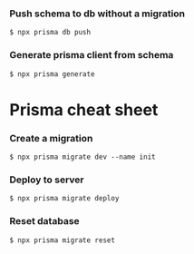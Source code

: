 ### Push schema to db without a migration

```
$ npx prisma db push
```

### Generate prisma client from schema

```
$ npx prisma generate
```

# Prisma cheat sheet

### Create a migration

```
$ npx prisma migrate dev --name init
```

### Deploy to server

```
$ npx prisma migrate deploy
```

### Reset database

```
$ npx prisma migrate reset
```

